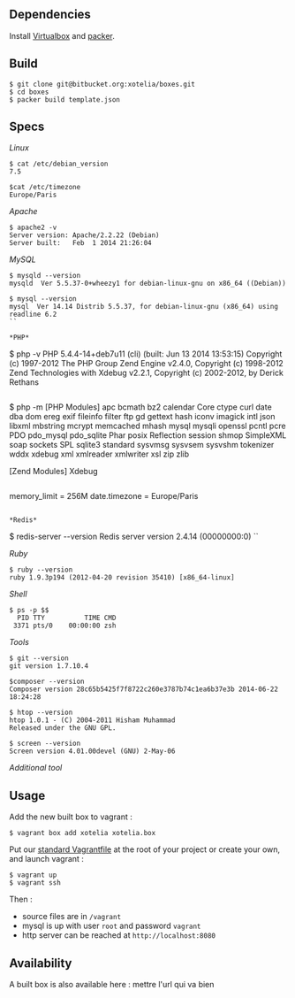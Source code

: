 ## Dependencies

Install [Virtualbox](https://www.virtualbox.org/wiki/Downloads) and [packer](http://www.packer.io/downloads.html).

## Build

```
$ git clone git@bitbucket.org:xotelia/boxes.git
$ cd boxes
$ packer build template.json
```

## Specs

*Linux*
```
$ cat /etc/debian_version
7.5
```
```
$cat /etc/timezone
Europe/Paris
```

*Apache*
```
$ apache2 -v
Server version: Apache/2.2.22 (Debian)
Server built:   Feb  1 2014 21:26:04
```

*MySQL*
```
$ mysqld --version
mysqld  Ver 5.5.37-0+wheezy1 for debian-linux-gnu on x86_64 ((Debian))
```
```
$ mysql --version
mysql  Ver 14.14 Distrib 5.5.37, for debian-linux-gnu (x86_64) using readline 6.2
``

*PHP*
```
$ php -v
PHP 5.4.4-14+deb7u11 (cli) (built: Jun 13 2014 13:53:15)
Copyright (c) 1997-2012 The PHP Group
Zend Engine v2.4.0, Copyright (c) 1998-2012 Zend Technologies
    with Xdebug v2.2.1, Copyright (c) 2002-2012, by Derick Rethans
```
```
$ php -m
[PHP Modules]
apc
bcmath
bz2
calendar
Core
ctype
curl
date
dba
dom
ereg
exif
fileinfo
filter
ftp
gd
gettext
hash
iconv
imagick
intl
json
libxml
mbstring
mcrypt
memcached
mhash
mysql
mysqli
openssl
pcntl
pcre
PDO
pdo_mysql
pdo_sqlite
Phar
posix
Reflection
session
shmop
SimpleXML
soap
sockets
SPL
sqlite3
standard
sysvmsg
sysvsem
sysvshm
tokenizer
wddx
xdebug
xml
xmlreader
xmlwriter
xsl
zip
zlib

[Zend Modules]
Xdebug
```
```
memory_limit = 256M
date.timezone = Europe/Paris
```

*Redis*
```
$ redis-server --version
Redis server version 2.4.14 (00000000:0)
``

*Ruby*
```
$ ruby --version
ruby 1.9.3p194 (2012-04-20 revision 35410) [x86_64-linux]
```

*Shell*
```
$ ps -p $$
  PID TTY          TIME CMD
 3371 pts/0    00:00:00 zsh
```

*Tools*
```
$ git --version
git version 1.7.10.4
```
```
$composer --version
Composer version 28c65b5425f7f8722c260e3787b74c1ea6b37e3b 2014-06-22 18:24:28
```
```
$ htop --version
htop 1.0.1 - (C) 2004-2011 Hisham Muhammad
Released under the GNU GPL.
```
```
$ screen --version
Screen version 4.01.00devel (GNU) 2-May-06
```

*Additional tool*


## Usage

Add the new built box to vagrant :
```
$ vagrant box add xotelia xotelia.box
```

Put our [standard Vagrantfile]() at the root of your project or create your own, and launch vagrant :
```
$ vagrant up
$ vagrant ssh
```

Then :

* source files are in `/vagrant`
* mysql is up with user `root` and password `vagrant`
* http server can be reached at `http://localhost:8080`

## Availability

A built box is also available here : mettre l'url qui va bien

